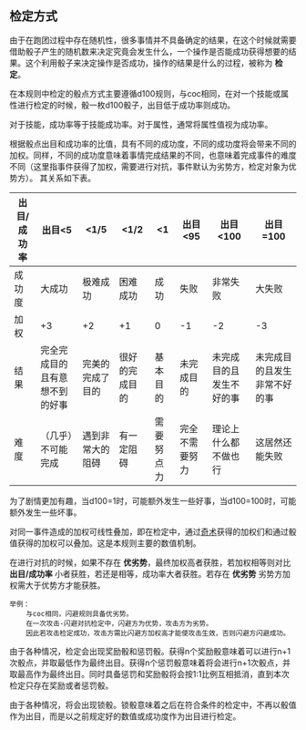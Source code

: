 ## 检定方式

由于在跑团过程中存在随机性，很多事情并不具备确定的结果，在这个时候就需要借助骰子产生的随机数来决定究竟会发生什么，一个操作是否能成功获得想要的结果。这个利用骰子来决定操作是否成功，操作的结果是什么的过程，被称为 **检定**。

在本规则中检定的骰点方式主要遵循d100规则，与coc相同，在对一个技能或属性进行检定的时候，骰一枚d100骰子，出目低于成功率则成功。

对于技能，成功率等于技能成功率。对于属性，通常将属性值视为成功率。

根据骰点出目和成功率的比值，具有不同的成功度，不同的成功度将会带来不同的加权。同样，不同的成功度意味着事情完成结果的不同，也意味着完成事件的难度不同（这里指事件获得了加权，需要进行对抗，事件默认为劣势方，检定对象为优势方）。
其关系如下表。

出目/成功率 | 出目<5 | <1/5 | <1/2 | <1 | 出目<95 | 出目<100 | 出目=100
--------- | ------ | ---- |----- |-- |------ | -------- |-------
成功度 | 大成功 | 极难成功 | 困难成功 | 成功 | 失败 | 非常失败 | 大失败
加权 | +3 | +2 | +1 | 0 | -1 | -2 | -3
结果 | 完全完成目的且有意想不到的好事 | 完美的完成了目的 | 很好的完成目的 | 基本目的 | 未完成目的 | 未完成目的且发生不好的事 | 未完成目的且发生非常不好的事
难度 | （几乎）不可能完成| 遇到非常大的阻碍 | 有一定阻碍 | 需要努点力 | 完全不需要努力 | 理论上什么都不做也行 |这居然还能失败

为了剧情更加有趣，当d100=1时，可能额外发生一些好事，当d100=100时，可能额外发生一些坏事。

对同一事件造成的加权可线性叠加，即在检定中，通过[奇术](奇术.md)获得的加权们和通过骰值获得的加权可以叠加。这是本规则主要的数值机制。

在进行对抗的时候，如果不存在 **优劣势**，最终加权高者获胜，若加权相等则对比 **出目/成功率** 小者获胜，若还是相等，成功率大者获胜。若存在 **优劣势** 劣势方加权需大于优势方才能获胜。

    举例：
        与coc相同，闪避规则具备优劣势。
        在一次攻击-闪避对抗检定中，闪避方为优势，攻击方为劣势。
        因此若攻击检定成功，攻击方需比闪避方加权高才能使攻击生效，否则闪避方闪避成功。

由于各种情况，检定会出现奖励骰和惩罚骰。获得n个奖励骰意味着可以进行n+1次骰点，并取最低作为最终出目。获得n个惩罚骰意味着将会进行n+1次骰点，并取最高作为最终出目。同时具备惩罚和奖励骰将会按1:1比例互相抵消，直到本次检定只存在奖励或者惩罚骰。

由于各种情况，将会出现锁骰。锁骰意味着之后在符合条件的检定中，不再以骰值作为出目，而是以之前规定好的数值或成功度作为出目进行检定。